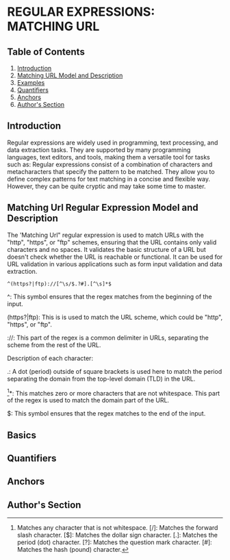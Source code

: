 #  REGULAR EXPRESSIONS: MATCHING URL 


## Table of Contents

1. [Introduction](#introduction)
2. [Matching URL Model and Description](#regex)
3. [Examples](#examples)
4. [Quantifiers](#quantifiers)
5. [Anchors](#anchors)
6. [Author's Section](#authors-section)


## Introduction 
Regular expressions are widely used in programming, text processing, and data extraction tasks. They are supported by many programming languages, text editors, and tools, making them a versatile tool for tasks such as:
Regular expressions consist of a combination of characters and metacharacters that specify the pattern to be matched. They allow you to define complex patterns for text matching in a concise and flexible way. However, they can be quite cryptic and may take some time to master.

## Matching Url Regular Expression Model and Description
The 'Matching Url" regular expression is used to match URLs with the "http", "https", or "ftp" schemes, ensuring that the URL contains only valid characters and no spaces. It validates the basic structure of a URL but doesn't check whether the URL is reachable or functional. It can be used for URL validation in various applications such as form input validation and data extraction. 


`^(https?|ftp)://[^\s/$.?#].[^\s]*$`

^: This symbol ensures that the regex matches from the beginning of the input.

(https?|ftp): This is is used to match the URL scheme, which could be "http", "https", or "ftp".

://: This part of the regex is a common delimiter in URLs, separating the scheme from the rest of the URL.

[^\s/$.?#]: This matches a single character that is not any of the characters listed inside. 

Description of each character:

[^\s]: Matches any character that is not whitespace.
[/]: Matches the forward slash character.
[$]: Matches the dollar sign character.
[.]: Matches the period (dot) character.
[?]: Matches the question mark character.
[#]: Matches the hash (pound) character.

.: A dot (period) outside of square brackets is used here to match the period separating the domain from the top-level domain (TLD) in the URL.

[^\s]*: This matches zero or more characters that are not whitespace. This part of the regex is used to match the domain part of the URL.

$: This symbol ensures that the regex matches to the end of the input.














## Basics

## Quantifiers

## Anchors

## Author's Section
